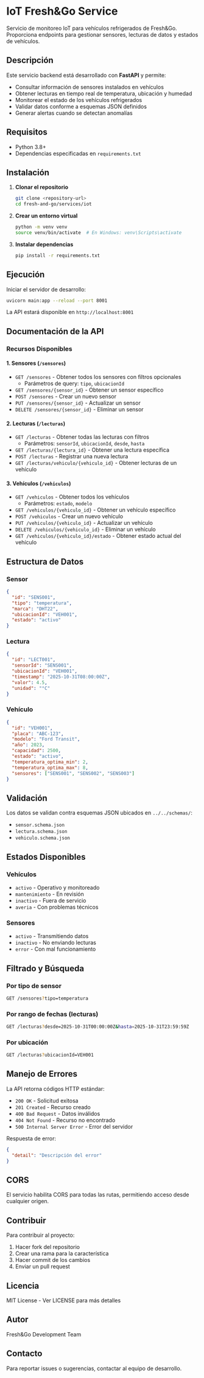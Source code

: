 # IoT Fresh&Go Service

Servicio de monitoreo IoT para vehículos refrigerados de Fresh&Go. Proporciona endpoints para gestionar sensores, lecturas de datos y estados de vehículos.

## Descripción

Este servicio backend está desarrollado con **FastAPI** y permite:

- Consultar información de sensores instalados en vehículos
- Obtener lecturas en tiempo real de temperatura, ubicación y humedad
- Monitorear el estado de los vehículos refrigerados
- Validar datos conforme a esquemas JSON definidos
- Generar alertas cuando se detectan anomalías

## Requisitos

- Python 3.8+
- Dependencias especificadas en `requirements.txt`

## Instalación

1. **Clonar el repositorio**
   ```bash
   git clone <repository-url>
   cd fresh-and-go/services/iot
   ```

2. **Crear un entorno virtual**
   ```bash
   python -m venv venv
   source venv/bin/activate  # En Windows: venv\Scripts\activate
   ```

3. **Instalar dependencias**
   ```bash
   pip install -r requirements.txt
   ```

## Ejecución

Iniciar el servidor de desarrollo:

```bash
uvicorn main:app --reload --port 8001
```

La API estará disponible en `http://localhost:8001`

## Documentación de la API

### Recursos Disponibles

#### 1. **Sensores** (`/sensores`)
- `GET /sensores` - Obtener todos los sensores con filtros opcionales
  - Parámetros de query: `tipo`, `ubicacionId`
- `GET /sensores/{sensor_id}` - Obtener un sensor específico
- `POST /sensores` - Crear un nuevo sensor
- `PUT /sensores/{sensor_id}` - Actualizar un sensor
- `DELETE /sensores/{sensor_id}` - Eliminar un sensor

#### 2. **Lecturas** (`/lecturas`)
- `GET /lecturas` - Obtener todas las lecturas con filtros
  - Parámetros: `sensorId`, `ubicacionId`, `desde`, `hasta`
- `GET /lecturas/{lectura_id}` - Obtener una lectura específica
- `POST /lecturas` - Registrar una nueva lectura
- `GET /lecturas/vehiculo/{vehiculo_id}` - Obtener lecturas de un vehículo

#### 3. **Vehículos** (`/vehiculos`)
- `GET /vehiculos` - Obtener todos los vehículos
  - Parámetros: `estado`, `modelo`
- `GET /vehiculos/{vehiculo_id}` - Obtener un vehículo específico
- `POST /vehiculos` - Crear un nuevo vehículo
- `PUT /vehiculos/{vehiculo_id}` - Actualizar un vehículo
- `DELETE /vehiculos/{vehiculo_id}` - Eliminar un vehículo
- `GET /vehiculos/{vehiculo_id}/estado` - Obtener estado actual del vehículo

## Estructura de Datos

### Sensor
```json
{
  "id": "SENS001",
  "tipo": "temperatura",
  "marca": "DHT22",
  "ubicacionId": "VEH001",
  "estado": "activo"
}
```

### Lectura
```json
{
  "id": "LECT001",
  "sensorId": "SENS001",
  "ubicacionId": "VEH001",
  "timestamp": "2025-10-31T08:00:00Z",
  "valor": 4.5,
  "unidad": "°C"
}
```

### Vehículo
```json
{
  "id": "VEH001",
  "placa": "ABC-123",
  "modelo": "Ford Transit",
  "año": 2023,
  "capacidad": 2500,
  "estado": "activo",
  "temperatura_optima_min": 2,
  "temperatura_optima_max": 8,
  "sensores": ["SENS001", "SENS002", "SENS003"]
}
```

## Validación

Los datos se validan contra esquemas JSON ubicados en `../../schemas/`:
- `sensor.schema.json`
- `lectura.schema.json`
- `vehiculo.schema.json`

## Estados Disponibles

### Vehículos
- `activo` - Operativo y monitoreado
- `mantenimiento` - En revisión
- `inactivo` - Fuera de servicio
- `averia` - Con problemas técnicos

### Sensores
- `activo` - Transmitiendo datos
- `inactivo` - No enviando lecturas
- `error` - Con mal funcionamiento

## Filtrado y Búsqueda

### Por tipo de sensor
```bash
GET /sensores?tipo=temperatura
```

### Por rango de fechas (lecturas)
```bash
GET /lecturas?desde=2025-10-31T00:00:00Z&hasta=2025-10-31T23:59:59Z
```

### Por ubicación
```bash
GET /lecturas?ubicacionId=VEH001
```

## Manejo de Errores

La API retorna códigos HTTP estándar:
- `200 OK` - Solicitud exitosa
- `201 Created` - Recurso creado
- `400 Bad Request` - Datos inválidos
- `404 Not Found` - Recurso no encontrado
- `500 Internal Server Error` - Error del servidor

Respuesta de error:
```json
{
  "detail": "Descripción del error"
}
```

## CORS

El servicio habilita CORS para todas las rutas, permitiendo acceso desde cualquier origen.

## Contribuir

Para contribuir al proyecto:
1. Hacer fork del repositorio
2. Crear una rama para la característica
3. Hacer commit de los cambios
4. Enviar un pull request

## Licencia

MIT License - Ver LICENSE para más detalles

## Autor

Fresh&Go Development Team

## Contacto

Para reportar issues o sugerencias, contactar al equipo de desarrollo.
